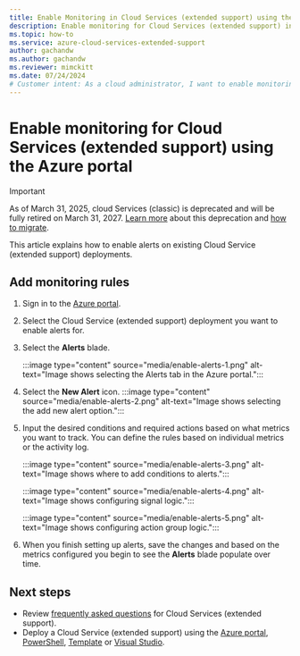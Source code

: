 ```yaml
---
title: Enable Monitoring in Cloud Services (extended support) using the Azure portal
description: Enable monitoring for Cloud Services (extended support) instances using the Azure portal
ms.topic: how-to
ms.service: azure-cloud-services-extended-support
author: gachandw
ms.author: gachandw
ms.reviewer: mimckitt
ms.date: 07/24/2024
# Customer intent: As a cloud administrator, I want to enable monitoring rules for Cloud Services, so that I can track metrics and proactively respond to issues in my deployments.
---
```


# Enable monitoring for Cloud Services (extended support) using the Azure portal

> [!IMPORTANT]
> As of March 31, 2025, cloud Services (classic) is deprecated and will be fully retired on March 31, 2027. [Learn more](https://aka.ms/csesretirement) about this deprecation and [how to migrate](https://aka.ms/cses-retirement-march-2025).

This article explains how to enable alerts on existing Cloud Service (extended support) deployments. 

## Add monitoring rules
1. Sign in to the [Azure portal](https://portal.azure.com).
2. Select the Cloud Service (extended support) deployment you want to enable alerts for. 
3. Select the **Alerts** blade. 

    :::image type="content" source="media/enable-alerts-1.png" alt-text="Image shows selecting the Alerts tab in the Azure portal.":::

4. Select the **New Alert** icon.
     :::image type="content" source="media/enable-alerts-2.png" alt-text="Image shows selecting the add new alert option.":::

5. Input the desired conditions and required actions based on what metrics you want to track. You can define the rules based on individual metrics or the activity log. 

     :::image type="content" source="media/enable-alerts-3.png" alt-text="Image shows where to add conditions to alerts.":::

     :::image type="content" source="media/enable-alerts-4.png" alt-text="Image shows configuring signal logic.":::

     :::image type="content" source="media/enable-alerts-5.png" alt-text="Image shows configuring action group logic.":::

6. When you finish setting up alerts, save the changes and based on the metrics configured you begin to see the **Alerts** blade populate over time.

## Next steps 
- Review [frequently asked questions](faq.yml) for Cloud Services (extended support).
- Deploy a Cloud Service (extended support) using the [Azure portal](deploy-portal.md), [PowerShell](deploy-powershell.md), [Template](deploy-template.md) or [Visual Studio](deploy-visual-studio.md).
